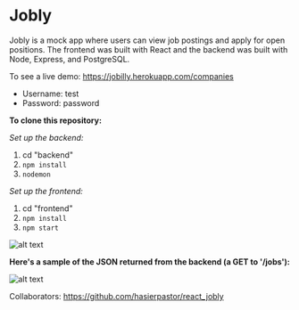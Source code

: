 # Jobly

Jobly is a mock app where users can view job postings and apply for open positions. The frontend was built with React and the backend was built with Node, Express, and PostgreSQL.

To see a live demo: https://jobilly.herokuapp.com/companies
* Username: test
* Password: password

**To clone this repository:**

*Set up the backend:*
1. cd "backend"
2. `npm install`
3. `nodemon`

*Set up the frontend:*
1. cd "frontend"
2. `npm install`
3. `npm start`

![alt text](https://github.com/SKaplan01/react_jobly/blob/master/images/jobly.gif "Jobly Gif")

**Here's a sample of the JSON returned from the backend (a GET to '/jobs'):**
 
![alt text](https://github.com/SKaplan01/react_jobly/blob/master/images/backend.png "Sample JSON returned from GET to '/jobs'")


Collaborators: https://github.com/hasierpastor/react_jobly


